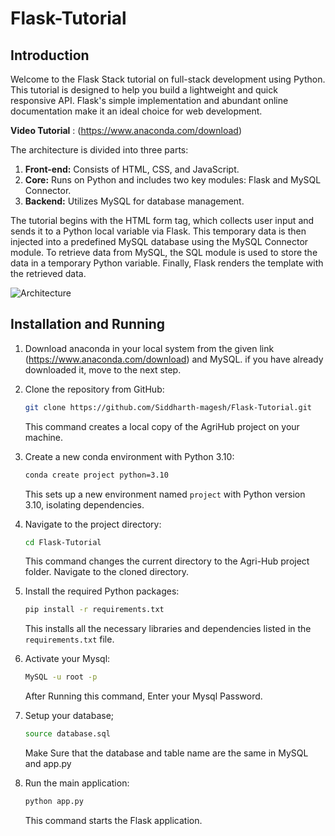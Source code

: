 # Flask-Tutorial

## Introduction
Welcome to the Flask Stack tutorial on full-stack development using Python. This tutorial is designed to help you build a lightweight and quick responsive API. Flask's simple implementation and abundant online documentation make it an ideal choice for web development. 

**Video Tutorial** : (https://www.anaconda.com/download)

The architecture is divided into three parts:
1. **Front-end:** Consists of HTML, CSS, and JavaScript.
2. **Core:** Runs on Python and includes two key modules: Flask and MySQL Connector.
3. **Backend:** Utilizes MySQL for database management.

The tutorial begins with the HTML form tag, which collects user input and sends it to a Python local variable via Flask. This temporary data is then injected into a predefined MySQL database using the MySQL Connector module. To retrieve data from MySQL, the SQL module is used to store the data in a temporary Python variable. Finally, Flask renders the template with the retrieved data.

![[Architecture](https://github.com/Siddharth-magesh/Flask-Tutorial/tree/main/materials)
](https://github.com/Siddharth-magesh/Flask-Tutorial/blob/main/materials/Architecture.jpg)

## Installation and Running
1. Download anaconda in your local system from the given link (https://www.anaconda.com/download) and MySQL.
    if you have already downloaded it, move to the next step.

2. Clone the repository from GitHub:
    ```bash
    git clone https://github.com/Siddharth-magesh/Flask-Tutorial.git
    ```
    This command creates a local copy of the AgriHub project on your machine.

3. Create a new conda environment with Python 3.10:
    ```bash
    conda create project python=3.10
    ```
    This sets up a new environment named `project` with Python version 3.10, isolating dependencies.

4. Navigate to the project directory:
    ```bash
    cd Flask-Tutorial
    ```
    This command changes the current directory to the Agri-Hub project folder. Navigate to the cloned directory.

5. Install the required Python packages:
    ```bash
    pip install -r requirements.txt
    ```
    This installs all the necessary libraries and dependencies listed in the `requirements.txt` file.

6. Activate your Mysql:
   ```bash
   MySQL -u root -p
   ```
   After Running this command, Enter your Mysql Password.

7. Setup your database;
   ```bash
   source database.sql
   ```
   Make Sure that the database and table name are the same in MySQL and app.py

8. Run the main application:
    ```bash
    python app.py
    ```
    This command starts the Flask application.
